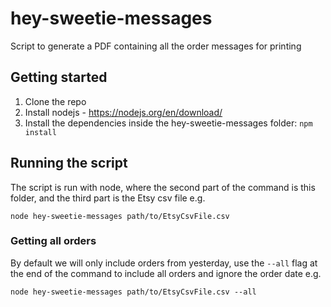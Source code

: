 # hey-sweetie-messages

Script to generate a PDF containing all the order messages for printing

## Getting started

1. Clone the repo
2. Install nodejs - https://nodejs.org/en/download/
3. Install the dependencies inside the hey-sweetie-messages folder: `npm install`

## Running the script

The script is run with node, where the second part of the command is this folder, and the third part is the Etsy csv file e.g.

```
node hey-sweetie-messages path/to/EtsyCsvFile.csv
```

### Getting all orders

By default we will only include orders from yesterday, use the `--all` flag at the end of the command to include all orders and ignore the order date e.g.

```
node hey-sweetie-messages path/to/EtsyCsvFile.csv --all
```
